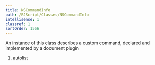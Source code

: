 ```yaml
---
title: NSCommandInfo
path: /EJScript/Classes/NSCommandInfo
intellisense: 1
classref: 1
sortOrder: 1566
---
```



An instance of this class describes a custom command, declared and implemented by a document plugin




1. autolist

